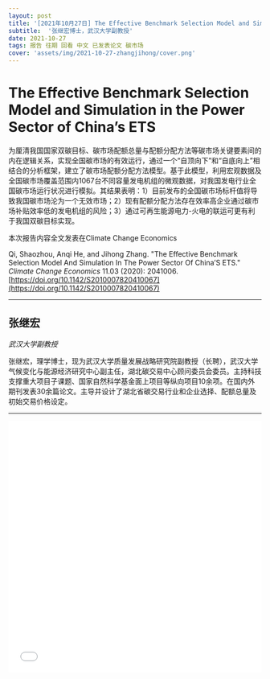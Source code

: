 ```yaml
---
layout: post
title: '[2021年10月27日] The Effective Benchmark Selection Model and Simulation in the Power Sector of China’s ETS'
subtitle:  '张继宏博士，武汉大学副教授'
date: 2021-10-27
tags: 报告 往期 回看 中文 已发表论文 碳市场 
cover: 'assets/img/2021-10-27-zhangjihong/cover.png'
---
```


# The Effective Benchmark Selection Model and Simulation in the Power Sector of China’s ETS

为厘清我国国家双碳目标、碳市场配额总量与配额分配方法等碳市场关键要素间的内在逻辑关系，实现全国碳市场的有效运行，通过一个“自顶向下”和“自底向上”相结合的分析框架，建立了碳市场配额分配方法模型。基于此模型，利用宏观数据及全国碳市场覆盖范围内1067台不同容量发电机组的微观数据，对我国发电行业全国碳市场运行状况进行模拟。其结果表明：1）目前发布的全国碳市场标杆值将导致我国碳市场沦为一个无效市场；2）现有配额分配方法存在效率高企业通过碳市场补贴效率低的发电机组的风险；3）通过可再生能源电力-火电的联运可更有利于我国双碳目标实现。  

本次报告内容全文发表在Climate Change Economics

Qi, Shaozhou, Anqi He, and Jihong Zhang. "The Effective Benchmark Selection Model And Simulation In The Power Sector Of China’S ETS." *Climate Change Economics* 11.03 (2020): 2041006. [https://doi.org/10.1142/S2010007820410067](https://doi.org/10.1142/S2010007820410067)

----------

## 张继宏

*武汉大学副教授*

张继宏，理学博士，现为武汉大学质量发展战略研究院副教授（长聘），武汉大学气候变化与能源经济研究中心副主任，湖北碳交易中心顾问委员会委员。主持科技支撑重大项目子课题、国家自然科学基金面上项目等纵向项目10余项。在国内外期刊发表30余篇论文。主导并设计了湖北省碳交易行业和企业选择、配额总量及初始交易价格设定。

-----------

<iframe style="width: 100%;height: 500px;" src="//player.bilibili.com/player.html?aid=633780054&bvid=BV1ob4y1h7hR&cid=431932561&page=1" scrolling="no" border="0" frameborder="no" framespacing="0" allowfullscreen="true"> </iframe>